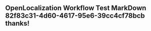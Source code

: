 <properties
ms.topic="hero-topic"
ms.test1="hero-topic"
ms.test2="test"/>


## OpenLocalization Workflow Test MarkDown 82f83c31-4d60-4617-95e6-39cc4cf78bcb thanks!



<!--HONumber=Jul16_HO3-->



